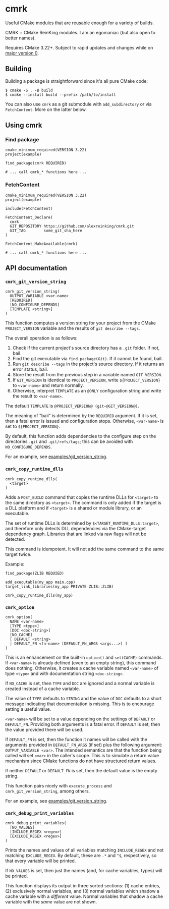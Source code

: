 # cmrk 

Useful CMake modules that are reusable enough for a variety of builds.

CMRK = CMake ReinKing modules. I am an egomaniac (but also open to better names).

Requires CMake 3.22+. Subject to rapid updates and changes while on [major version 0](https://semver.org/#spec-item-4).

## Building

Building a package is straightforward since it's all pure CMake code:

```
$ cmake -S . -B build
$ cmake --install build --prefix /path/to/install
```

You can also use `cmrk` as a git submodule with `add_subdirectory` or via
`FetchContent`. More on the latter below.

## Using cmrk

### Find package

```
cmake_minimum_required(VERSION 3.22)
project(example)

find_package(cmrk REQUIRED)

# ... call cmrk_* functions here ...
```

### FetchContent

```
cmake_minimum_required(VERSION 3.22)
project(example)

include(FetchContent)

FetchContent_Declare(
  cmrk
  GIT_REPOSITORY https://github.com/alexreinking/cmrk.git
  GIT_TAG        some_git_sha_here
)

FetchContent_MakeAvailable(cmrk)

# ... call cmrk_* functions here ...
```

## API documentation

### `cmrk_git_version_string`

```
cmrk_git_version_string(
  OUTPUT_VARIABLE <var-name>
  [REQUIRED]
  [NO_CONFIGURE_DEPENDS]
  [TEMPLATE <string>]
)
```

This function computes a version string for your project from the CMake
`PROJECT_VERSION` variable and the results of `git describe --tags`.

The overall operation is as follows:

1. Check if the current project's source directory has a `.git` folder. If not, bail.
2. Find the git executable via `find_package(Git)`. If it cannot be found, bail.
3. Run `git describe --tags` in the project's source directory. If it returns an error status, bail.
4. Store the result from the previous step in a variable named `GIT_VERSION`.
5. If `GIT_VERSION` is identical to `PROJECT_VERSION`, write `${PROJECT_VERSION}` to `<var-name>` and return normally.
6. Otherwise, interpret `TEMPLATE` as an `@ONLY` configuration string and write the result to `<var-name>`.

The default `TEMPLATE` is `@PROJECT_VERSION@ (git~@GIT_VERSION@)`.

The meaning of "bail" is determined by the `REQUIRED` argument. If it is set,
then a fatal error is issued and configuration stops. Otherwise, `<var-name>`
is set to `${PROJECT_VERSION}`.

By default, this function adds dependencies to the configure step on the
directories `.git` and `.git/refs/tags`; this can be avoided with
`NO_CONFIGURE_DEPENDS`.

For an example, see [examples/git_version_string](./examples/git_version_string).

### `cmrk_copy_runtime_dlls`

```
cmrk_copy_runtime_dlls(
  <target>
)
```

Adds a `POST_BUILD` command that copies the runtime DLLs for `<target>` to the
same directory as `<target>`. The command is only added if the target is a DLL
platform and if `<target>` is a shared or module library, or an executable.

The set of runtime DLLs is determined by `$<TARGET_RUNTIME_DLLS:target>`, and
therefore only detects DLL dependencies via the CMake-target dependency graph.
Libraries that are linked via raw flags will not be detected.

This command is idempotent. It will not add the same command to the same target
twice.

Example:

```
find_package(ZLIB REQUIED)

add_executable(my_app main.cpp)
target_link_libraries(my_app PRIVATE ZLIB::ZLIB)

cmrk_copy_runtime_dlls(my_app)
```

### `cmrk_option`

```
cmrk_option(
  NAME <var-name>
  [TYPE <type>]
  [DOC <doc-string>]
  [NO_CACHE]
  [ DEFAULT <string>
  | DEFAULT_FN <fn-name> [DEFAULT_FN_ARGS <args...>] ]
)
```

This is an enhancement on the built-in `option()` and `set(CACHE)` commands.
If `<var-name>` is already defined (even to an empty string), this command
does nothing. Otherwise, it creates a cache variable named `<var-name>` of
type `<type>` and with documentation string `<doc-string>`.

If `NO_CACHE` is set, then `TYPE` and `DOC` are ignored and a normal variable
is created instead of a cache variable.

The value of `TYPE` defaults to `STRING` and the value of `DOC` defaults to a
short message indicating that documentation is missing. This is to encourage
setting a useful value.

`<var-name>` will be set to a value depending on the settings of `DEFAULT` or
`DEFAULT_FN`. Providing both arguments is a fatal error. If `DEFAULT` is set,
then the value provided there will be used.

If `DEFAULT_FN` is set, then the function it names will be called with the
arguments provided in `DEFAULT_FN_ARGS` (if set) plus the following argument:
`OUTPUT_VARIABLE <var>`. The intended semantics are that the function being
called will set `<var>` in the caller's scope. This is to simulate a return
value mechanism since CMake functions do not have structured return values.

If neither `DEFAULT` or `DEFAULT_FN` is set, then the default value is the
empty string.

This function pairs nicely with `execute_process` and `cmrk_git_version_string`,
among others.

For an example, see [examples/git_version_string](./examples/git_version_string).

### `cmrk_debug_print_variables`

```
cmrk_debug_print_variables(
  [NO_VALUES]
  [INCLUDE_REGEX <regex>]
  [EXCLUDE_REGEX <regex>]
)
```

Prints the names and values of all variables matching `INCLUDE_REGEX` and not
matching `EXCLUDE_REGEX`. By default, these are `.*` and `^$`, respectively, so
that every variable will be printed.

If `NO_VALUES` is set, then just the names (and, for cache variables, types)
will be printed.

This function displays its output in three sorted sections: (1) cache entries,
(2) exclusively normal variables, and (3) normal variables which shadow a cache
variable with a _different_ value. Normal variables that shadow a cache
variable with the _same_ value are not shown.
